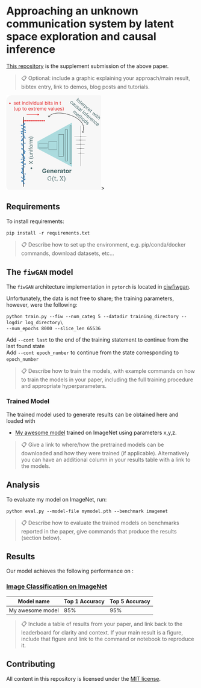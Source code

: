 # Approaching an unknown communication system by latent space exploration and causal inference

[This repository](https://github.com/Neurips2023Submission/Neurips2023Submission/) is the supplement submission of the above paper.

>📋  Optional: include a graphic explaining your approach/main result, bibtex entry, link to demos, blog posts and tutorials.

<img src="figs/SchematicCDEV.png" width=50% height=50%>>



## Requirements

To install requirements:

```setup
pip install -r requirements.txt
```

>📋  Describe how to set up the environment, e.g. pip/conda/docker commands, download datasets, etc...



## The `fiwGAN` model

The `fiwGAN` architecture implementation in `pytorch` is located in [ciwfiwgan](ciwfiwgan).  



Unfortunately, the data is not free to share; the training parameters, however, were the following:
```train
python train.py --fiw --num_categ 5 --datadir training_directory --logdir log_directory\
--num_epochs 8000 --slice_len 65536
```

Add `--cont last` to the end of the training statement to continue from the last found state  
Add `--cont epoch_number` to continue from the state corresponding to `epoch_number`


>📋  Describe how to train the models, with example commands on how to train the models in your paper, including the full training procedure and appropriate hyperparameters.


### Trained Model

<!-- TODO: hyperparam / script -->

The trained model used to generate results can be obtained here and loaded with 

- [My awesome model](https://drive.google.com/mymodel.pth) trained on ImageNet using parameters x,y,z. 

>📋  Give a link to where/how the pretrained models can be downloaded and how they were trained (if applicable).  Alternatively you can have an additional column in your results table with a link to the models.

## Analysis

To evaluate my model on ImageNet, run:

```eval
python eval.py --model-file mymodel.pth --benchmark imagenet
```

>📋  Describe how to evaluate the trained models on benchmarks reported in the paper, give commands that produce the results (section below).


## Results

Our model achieves the following performance on :

### [Image Classification on ImageNet](https://paperswithcode.com/sota/image-classification-on-imagenet)

| Model name         | Top 1 Accuracy  | Top 5 Accuracy |
| ------------------ |---------------- | -------------- |
| My awesome model   |     85%         |      95%       |

>📋  Include a table of results from your paper, and link back to the leaderboard for clarity and context. If your main result is a figure, include that figure and link to the command or notebook to reproduce it. 


## Contributing

All content in this repository is licensed under the [MIT license](LICENSE).
